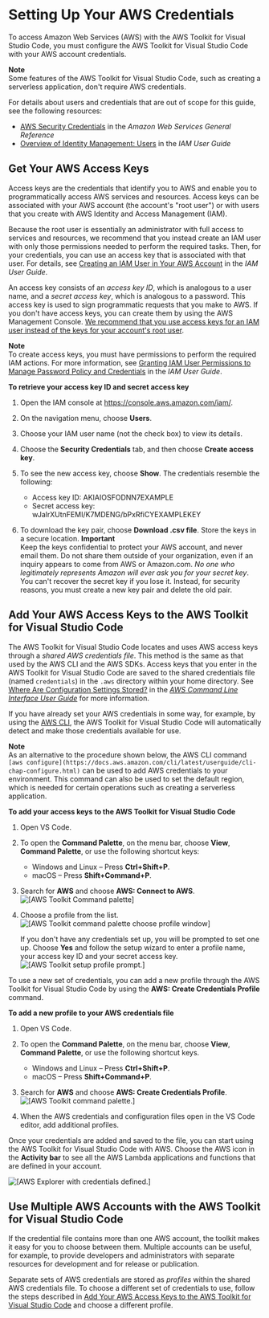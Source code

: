 # Setting Up Your AWS Credentials<a name="setup-credentials"></a>

To access Amazon Web Services \(AWS\) with the AWS Toolkit for Visual Studio Code, you must configure the AWS Toolkit for Visual Studio Code with your AWS account credentials\.

**Note**  
Some features of the AWS Toolkit for Visual Studio Code, such as creating a serverless application, don't require AWS credentials\.

For details about users and credentials that are out of scope for this guide, see the following resources:
+ [AWS Security Credentials](https://docs.aws.amazon.com/general/latest/gr/aws-security-credentials.html) in the *Amazon Web Services General Reference*
+ [Overview of Identity Management: Users](https://docs.aws.amazon.com/IAM/latest/UserGuide/introduction_identity-management.html) in the *IAM User Guide*

## Get Your AWS Access Keys<a name="setup-credentials-get-access-keys"></a>

Access keys are the credentials that identify you to AWS and enable you to programmatically access AWS services and resources\. Access keys can be associated with your AWS account \(the account's "root user"\) or with users that you create with AWS Identity and Access Management \(IAM\)\. 

Because the root user is essentially an administrator with full access to services and resources, we recommend that you instead create an IAM user with only those permissions needed to perform the required tasks\. Then, for your credentials, you can use an access key that is associated with that user\. For details, see [Creating an IAM User in Your AWS Account](https://docs.aws.amazon.com/IAM/latest/UserGuide/id_users_create.html) in the *IAM User Guide*\.

An access key consists of an *access key ID*, which is analogous to a user name, and a *secret access key*, which is analogous to a password\. This access key is used to sign programmatic requests that you make to AWS\. If you don't have access keys, you can create them by using the AWS Management Console\. [We recommend that you use access keys for an IAM user instead of the keys for your account's root user](https://docs.aws.amazon.com/IAM/latest/UserGuide/best-practices.html#create-iam-users)\. 

**Note**  
To create access keys, you must have permissions to perform the required IAM actions\. For more information, see [Granting IAM User Permissions to Manage Password Policy and Credentials](https://docs.aws.amazon.com/IAM/latest/UserGuide/id_credentials_delegate-permissions.html) in the *IAM User Guide*\.

**To retrieve your access key ID and secret access key**

1. Open the IAM console at [https://console\.aws\.amazon\.com/iam/](https://console.aws.amazon.com/iam/)\.

1. On the navigation menu, choose **Users**\.

1. Choose your IAM user name \(not the check box\) to view its details\.

1. Choose the **Security Credentials** tab, and then choose **Create access key**\.

1. To see the new access key, choose **Show**\. The credentials resemble the following:
   + Access key ID: AKIAIOSFODNN7EXAMPLE
   + Secret access key: wJalrXUtnFEMI/K7MDENG/bPxRfiCYEXAMPLEKEY

1. To download the key pair, choose **Download \.csv file**\. Store the keys in a secure location\.
**Important**  
Keep the keys confidential to protect your AWS account, and never email them\. Do not share them outside of your organization, even if an inquiry appears to come from AWS or Amazon\.com\. *No one who legitimately represents Amazon will ever ask you for your secret key*\.
You can't recover the secret key if you lose it\. Instead, for security reasons, you must create a new key pair and delete the old pair\.

## Add Your AWS Access Keys to the AWS Toolkit for Visual Studio Code<a name="setup-credentials-set-access-keys"></a>

The AWS Toolkit for Visual Studio Code locates and uses AWS access keys through a *shared AWS credentials file*\. This method is the same as that used by the AWS CLI and the AWS SDKs\. Access keys that you enter in the AWS Toolkit for Visual Studio Code are saved to the shared credentials file \(named `credentials`\) in the `.aws` directory within your home directory\. See [Where Are Configuration Settings Stored?](https://docs.aws.amazon.com/cli/latest/userguide/cli-configure-files.html#cli-configure-files-where) in the *[AWS Command Line Interface User Guide](https://docs.aws.amazon.com/cli/latest/userguide/)* for more information\.

If you have already set your AWS credentials in some way, for example, by using the [AWS CLI](https://docs.aws.amazon.com/cli/latest/userguide/cli-configure-files.html), the AWS Toolkit for Visual Studio Code will automatically detect and make those credentials available for use\.

**Note**  
As an alternative to the procedure shown below, the AWS CLI command `[aws configure](https://docs.aws.amazon.com/cli/latest/userguide/cli-chap-configure.html)` can be used to add AWS credentials to your environment\. This command can also be used to set the default region, which is needed for certain operations such as creating a serverless application\.

**To add your access keys to the AWS Toolkit for Visual Studio Code**

1. Open VS Code\.

1. To open the **Command Palette**, on the menu bar, choose **View**, **Command Palette**, or use the following shortcut keys: 
   + Windows and Linux – Press **Ctrl\+Shift\+P**\.
   + macOS – Press **Shift\+Command\+P**\.

1. Search for **AWS** and choose **AWS: Connect to AWS**\.  
![\[AWS Toolkit Command palette\]](http://docs.aws.amazon.com/toolkit-for-vscode/latest/userguide/images/aws-toolkit-commandpalette.png)

1. Choose a profile from the list\.  
![\[AWS Toolkit command palette choose profile window\]](http://docs.aws.amazon.com/toolkit-for-vscode/latest/userguide/images/aws-toolkit-choose-profile.png)

   If you don't have any credentials set up, you will be prompted to set one up\. Choose **Yes** and follow the setup wizard to enter a profile name, your access key ID and your secret access key\.  
![\[AWS Toolkit setup profile prompt.\]](http://docs.aws.amazon.com/toolkit-for-vscode/latest/userguide/images/aws-toolkit-cred-prompt.png)

To use a new set of credentials, you can add a new profile through the AWS Toolkit for Visual Studio Code by using the **AWS: Create Credentials Profile** command\.

**To add a new profile to your AWS credentials file**

1. Open VS Code\.

1. To open the **Command Palette**, on the menu bar, choose **View**, **Command Palette**, or use the following shortcut keys\. 
   + Windows and Linux – Press **Ctrl\+Shift\+P**\.
   + macOS – Press **Shift\+Command\+P**\.

1. Search for **AWS** and choose **AWS: Create Credentials Profile**\.  
![\[AWS Toolkit command palette.\]](http://docs.aws.amazon.com/toolkit-for-vscode/latest/userguide/images/aws-toolkit-cmd-create-cred.png)

1. When the AWS credentials and configuration files open in the VS Code editor, add additional profiles\. 

Once your credentials are added and saved to the file, you can start using the AWS Toolkit for Visual Studio Code with AWS\. Choose the AWS icon in the **Activity bar** to see all the AWS Lambda applications and functions that are defined in your account\. 

![\[AWS Explorer with credentials defined.\]](http://docs.aws.amazon.com/toolkit-for-vscode/latest/userguide/images/aws-explorer-with-cred.png)

## Use Multiple AWS Accounts with the AWS Toolkit for Visual Studio Code<a name="using-profiles"></a>

If the credential file contains more than one AWS account, the toolkit makes it easy for you to choose between them\. Multiple accounts can be useful, for example, to provide developers and administrators with separate resources for development and for release or publication\.

Separate sets of AWS credentials are stored as *profiles* within the shared AWS credentials file\. To choose a different set of credentials to use, follow the steps described in [Add Your AWS Access Keys to the AWS Toolkit for Visual Studio Code](#setup-credentials-set-access-keys) and choose a different profile\. 